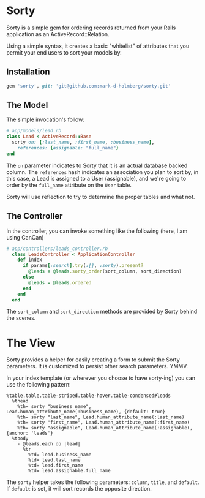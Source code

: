 # Sorty

Sorty is a simple gem for ordering records returned from your Rails application as an ActiveRecord::Relation.

Using a simple syntax, it creates a basic "whitelist" of attributes that you permit your end users to sort your models by.

## Installation

```ruby
gem 'sorty', git: 'git@github.com:mark-d-holmberg/sorty.git'
```

## The Model

The simple invocation's follow:

```ruby
# app/models/lead.rb
class Lead < ActiveRecord::Base
  sorty on: [:last_name, :first_name, :business_name],
    references: {assignable: "full_name"}
end
```

The `on` parameter indicates to Sorty that it is an actual database backed column. The `references` hash indicates an association
you plan to sort by, in this case, a Lead is assigned to a User (assignable), and we're going to order by the `full_name` attribute
on the `User` table.

Sorty will use reflection to try to determine the proper tables and what not.

## The Controller

In the controller, you can invoke something like the following (here, I am using CanCan)

```ruby
# app/controllers/leads_controller.rb
  class LeadsController < ApplicationController
    def index
      if params[:search].try(:[], :sorty).present?
        @leads = @leads.sorty_order(sort_column, sort_direction)
      else
        @leads = @leads.ordered
      end
    end
  end
```

The `sort_column` and `sort_direction` methods are provided by Sorty behind the scenes.

# The View

Sorty provides a helper for easily creating a form to submit the Sorty parameters. It is customized to persist other search parameters. YMMV.

In your index template (or wherever you choose to have sorty-ing) you can use the following pattern:

```haml
%table.table.table-striped.table-hover.table-condensed#leads
  %thead
    %th= sorty "business_name", Lead.human_attribute_name(:business_name), {default: true}
    %th= sorty "last_name", Lead.human_attribute_name(:last_name)
    %th= sorty "first_name", Lead.human_attribute_name(:first_name)
    %th= sorty "assignable", Lead.human_attribute_name(:assignable), {anchor: 'leads'}
  %tbody
    - @leads.each do |lead|
      %tr
        %td= lead.business_name
        %td= lead.last_name
        %td= lead.first_name
        %td= lead.assignable.full_name
```

The `sorty` helper takes the following parameters: `column`, `title`, and `default`. If `default` is set, it will sort records the opposite direction.
